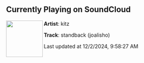 ## Currently Playing on SoundCloud

[<img align="left" width="100" src="https://i1.sndcdn.com/artworks-yzUQHKJwqNMLDNZb-boqLfg-t500x500.jpg">](https://soundcloud.com/brokitz/brb-joalisho?in=saxurn/sets/1ucy)

**Artist**: kitz 

**Track**: standback (joalisho)

Last updated at 12/2/2024, 9:58:27 AM

